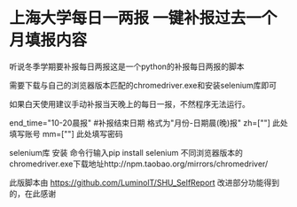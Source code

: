# 上海大学每日一两报 一键补报过去一个月填报内容
听说冬季学期要补报每日两报这是一个python的补报每日两报的脚本

需要下载与自己的浏览器版本匹配的chromedriver.exe和安装selenium库即可

如果白天使用建议手动补报当天晚上的每日一报，不然程序无法运行。

end_time="10-20晨报" #补报结束日期 格式为"月份-日期晨(晚)报"
zh=[""] 此处填写账号
mm=[""] 此处填写密码

selenium库 安装 命令行输入pip install selenium
不同浏览器版本的chromedriver.exe下载地址http://npm.taobao.org/mirrors/chromedriver/

此版脚本由 https://github.com/LuminolT/SHU_SelfReport 改进部分功能得到的，在此感谢


